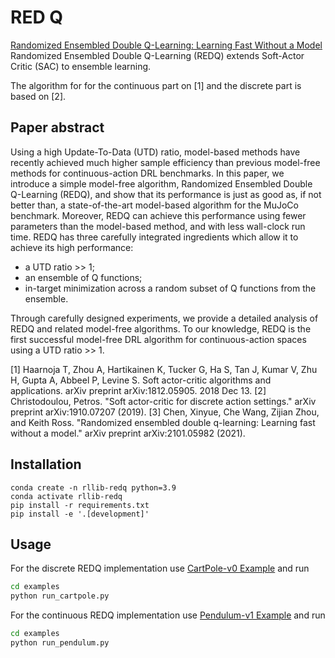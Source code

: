 # RED Q

[Randomized Ensembled Double Q-Learning: Learning Fast Without a Model](https://arxiv.org/abs/2101.05982)  Randomized Ensembled Double Q-Learning (REDQ) extends Soft-Actor Critic (SAC) to ensemble learning.

The algorithm for for the continuous part on [1] and the discrete part is based on [2].

## Paper abstract
Using a high Update-To-Data (UTD) ratio, model-based methods have recently achieved much higher sample efficiency than previous model-free methods for continuous-action DRL benchmarks. In this paper, we introduce a simple model-free algorithm, Randomized Ensembled Double Q-Learning (REDQ), and show that its performance is just as good as, if not better than, a state-of-the-art model-based algorithm for the MuJoCo benchmark. Moreover, REDQ can achieve this performance using fewer parameters than the model-based method, and with less wall-clock run time. REDQ has three carefully integrated ingredients which allow it to achieve its high performance:

* a UTD ratio >> 1;
* an ensemble of Q functions;
* in-target minimization across a random subset of Q functions from the ensemble.

Through carefully designed experiments, we provide a detailed analysis of REDQ and related model-free algorithms. To our knowledge, REDQ is the first successful model-free DRL algorithm for continuous-action spaces using a UTD ratio >> 1.

[1] Haarnoja T, Zhou A, Hartikainen K, Tucker G, Ha S, Tan J, Kumar V, Zhu H, Gupta A, Abbeel P, Levine S. Soft actor-critic algorithms and applications. arXiv preprint arXiv:1812.05905. 2018 Dec 13.
[2] Christodoulou, Petros. "Soft actor-critic for discrete action settings." arXiv preprint arXiv:1910.07207 (2019).
[3] Chen, Xinyue, Che Wang, Zijian Zhou, and Keith Ross. "Randomized ensembled double q-learning: Learning fast without a model." arXiv preprint arXiv:2101.05982 (2021).

## Installation

```
conda create -n rllib-redq python=3.9
conda activate rllib-redq
pip install -r requirements.txt
pip install -e '.[development]'
```

## Usage


For the discrete REDQ implementation use [CartPole-v0 Example](examples/run_cartpole.py) and run

```bash
cd examples
python run_cartpole.py
```

For the continuous REDQ implementation use [Pendulum-v1 Example](examples/run_pendulum.py) and run

```bash
cd examples
python run_pendulum.py
```
